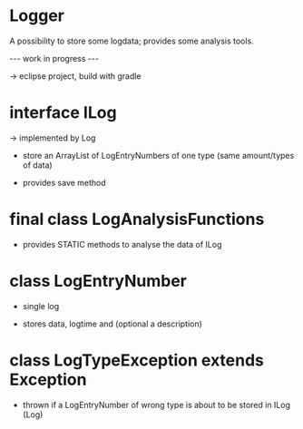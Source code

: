 # Logger

A possibility to store some logdata; provides some analysis tools.



--- work in progress ---



-> eclipse project, build with gradle



# interface ILog

 -> implemented by Log

 - store an ArrayList of LogEntryNumbers of one type (same amount/types of data)

 - provides save method
 
# final class LogAnalysisFunctions

 - provides STATIC methods to analyse the data of ILog
 


# class LogEntryNumber

 - single log

 - stores data, logtime and (optional a description)



# class LogTypeException extends Exception

 - thrown if a LogEntryNumber of wrong type is about to be stored in ILog (Log)
